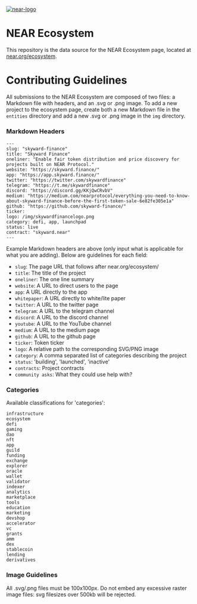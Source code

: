 <a href="https://ibb.co/QrPc0n8"><img src="https://i.ibb.co/r4xt9Mb/near-logo.png" alt="near-logo" border="0" /></a>

# NEAR Ecosystem

This repository is the data source for the NEAR Ecosystem page, located at [near.org/ecosystem](https://near.org/ecosystem).

# Contributing Guidelines

All submissions to the NEAR Ecosystem are composed of two files: a Markdown file with headers, and an .svg or .png image. To add a new project to the ecosystem page, create both a new Markdown file in the `entities` directory and add a new .svg or .png image in the `img` directory.


### Markdown Headers

```
---
slug: "skyward-finance"
title: "Skyward Finance"
oneliner: "Enable fair token distribution and price discovery for projects built on NEAR Protocol."
website: "https://skyward.finance/"
app: "https://app.skyward.finance/"
twitter: "https://twitter.com/skywardfinance"
telegram: "https://t.me/skywardfinance"
discord: "https://discord.gg/KKjQwCRvbV"
medium: "https://medium.com/nearprotocol/everything-you-need-to-know-about-skyward-finance-before-the-first-token-sale-6e82fe305e1a"
github: "https://github.com/skyward-finance/"
ticker: 
logo: /img/skywardfinancelogo.png
category: defi, app, launchpad
status: live
contract: "skyward.near"
---
```

Example Markdown headers are above (only input what is applicable for what you are adding). Below are guidelines for each field:

- `slug`: The page URL that follows after near.org/ecosystem/
- `title`: The title of the project
- `oneliner`: The one line summary
- `website`: A URL to direct users to the page
- `app`: A URL directly to the app
- `whitepaper`: A URL directly to white/lite paper
- `twitter`: A URL to the twitter page
- `telegram`: A URL to the telegram channel
- `discord`: A URL to the discord channel
- `youtube`: A URL to the YouTube channel
- `medium`: A URL to the medium page
- `github`: A URL to the github page
- `ticker`: Token ticker
- `logo`: A relative path to the corresponding SVG/PNG image
- `category`: A comma separated list of categories describing the project
- `status`: 'building', 'launched', 'inactive'
- `contracts`: Project contracts
- `community asks`: What they could use help with?


### Categories

Available classifications for 'categories':


```
infrastructure
ecosystem
defi
gaming
dao
nft
app
guild
funding
exchange
explorer
oracle
wallet
validator
indexer
analytics
marketplace
tools
education
marketing
devshop
accelerator
vc
grants
amm
dex
stablecoin
lending
derivatives
```

### Image Guidelines

All .svg/.png files must be 100x100px. Do not embed any excessive raster image files: svg filesizes over 500kb will be rejected.

